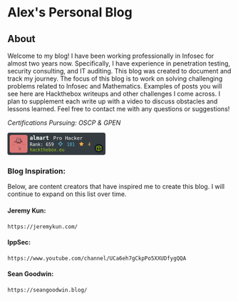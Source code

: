 
# Alex's Personal Blog

## About
Welcome to my blog! I have been working professionally in Infosec for almost two years now. Specifically, I have experience in penetration testing, security consulting, and IT auditing. This blog was created to document and track my journey. The  focus of this blog is to work on solving challenging problems related to Infosec and Mathematics. Examples of posts you will see here are Hackthebox writeups and other challenges I come across. I plan to supplement each write up with a video to discuss obstacles and lessons learned. Feel free to contact me with any questions or suggestions!

*Certifications Pursuing: OSCP & GPEN*

![Hack the Box](/assets/hacker-rank.png "Hack the Box Rank")


### Blog Inspiration: 
Below, are content creators that have inspired me to create this blog. I will continue to expand on this list over time. 

#### Jeremy Kun:
    https://jeremykun.com/

#### IppSec:
    https://www.youtube.com/channel/UCa6eh7gCkpPo5XXUDfygQQA

#### Sean Goodwin:
    https://seangoodwin.blog/

    